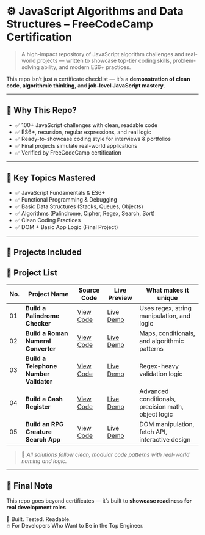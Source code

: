 
# ⚙️ JavaScript Algorithms and Data Structures – FreeCodeCamp Certification

> A high-impact repository of JavaScript algorithm challenges and real-world projects — written to showcase top-tier coding skills, problem-solving ability, and modern ES6+ practices.

This repo isn’t just a certificate checklist — it's a **demonstration of clean code**, **algorithmic thinking**, and **job-level JavaScript mastery**.

---

## 🚀 Why This Repo?

- ✅ 100+ JavaScript challenges with clean, readable code  
- ✅ ES6+, recursion, regular expressions, and real logic  
- ✅ Ready-to-showcase coding style for interviews & portfolios  
- ✅ Final projects simulate real-world applications  
- ✅ Verified by FreeCodeCamp certification  

---

## 🧠 Key Topics Mastered

- ✅ JavaScript Fundamentals & ES6+  
- ✅ Functional Programming & Debugging  
- ✅ Basic Data Structures (Stacks, Queues, Objects)  
- ✅ Algorithms (Palindrome, Cipher, Regex, Search, Sort)  
- ✅ Clean Coding Practices  
- ✅ DOM + Basic App Logic (Final Project)

---

## 🧩 Projects Included
## 📜 Project List

| No. | Project Name                 | Source Code | Live Preview | What makes it unique |
|-----|------------------------------|-------------|--------------|--------------------|
| 01  | **Build a Palindrome Checker**     | [View Code]() | [Live Demo]() | Uses regex, string manipulation, and logic  |
| 02  | **Build a Roman Numeral Converter**     | [View Code]() | [Live Demo]() | Maps, conditionals, and algorithmic patterns  |
| 03  | **Build a Telephone Number Validator**    | [View Code]() | [Live Demo]() | Regex-heavy validation logic |
| 04  | **Build a Cash Register**     | [View Code](https://github.com/abdulmatin54/javascript-algorithms-and-data-structures/tree/main/build%20a%20cash%20register) | [Live Demo](https://abdulmatin54.github.io/javascript-algorithms-and-data-structures/build%20a%20cash%20register/index.html) | Advanced conditionals, precision math, object logic  |
| 05  | **Build an RPG Creature Search App**  | [View Code]() | [Live Demo]() | DOM manipulation, fetch API, interactive design |

> 📁 _All solutions follow clean, modular code patterns with real-world naming and logic._

---

## 📜 Final Note

This repo goes beyond certificates — it’s built to **showcase readiness for real development roles**.

🧠 Built. Tested. Readable.  
🔥 For Developers Who Want to Be in the Top Engineer.

